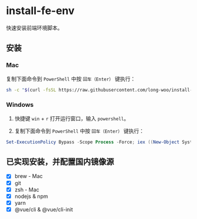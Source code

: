 # install-fe-env

快速安装前端环境脚本。

## 安装

### Mac

复制下面命令到 `PowerShell` 中按 `回车（Enter）` 键执行：

```sh
sh -c "$(curl -fsSL https://raw.githubusercontent.com/long-woo/install-fe-env/main/install-fe-env.sh)"
```

### Windows

1. 快捷键 `win` + `r` 打开运行窗口，输入 `powershell`。

2. 复制下面命令到 `PowerShell` 中按 `回车（Enter）` 键执行：

```ps1
Set-ExecutionPolicy Bypass -Scope Process -Force; iex ((New-Object System.Net.WebClient).DownloadString('https://raw.githubusercontent.com/long-woo/install-fe-env/main/install.fe-env.ps1'))
```

## 已实现安装，并配置国内镜像源

- [x] brew - Mac
- [x] git
- [x] zsh - Mac
- [x] nodejs & npm
- [x] yarn
- [x] @vue/cli & @vue/cli-init
